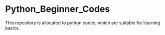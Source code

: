 # Python_Beginner_Codes
This repository is allocated to python codes, which are suitable for learning basics.
